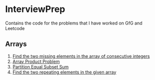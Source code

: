 # InterviewPrep

Contains the code for the problems that I have worked on GfG and Leetcode

## Arrays

1. [Find the two missing elements in the array of consecutive integers](https://github.com/bhaskarakhil29/InterviewPrep/blob/master/findtwomissingnumbers.cpp)
2. [Array Product Problem](https://github.com/bhaskarakhil29/InterviewPrep/blob/master/arrayproduct.cpp)
3. [Partition Equal Subset Sum](https://github.com/bhaskarakhil29/InterviewPrep/blob/master/partitionequalsubsetsum.cpp)
4. [Find the two repeating elements in the given array](https://github.com/bhaskarakhil29/InterviewPrep/blob/master/findtworepeating.cpp)
